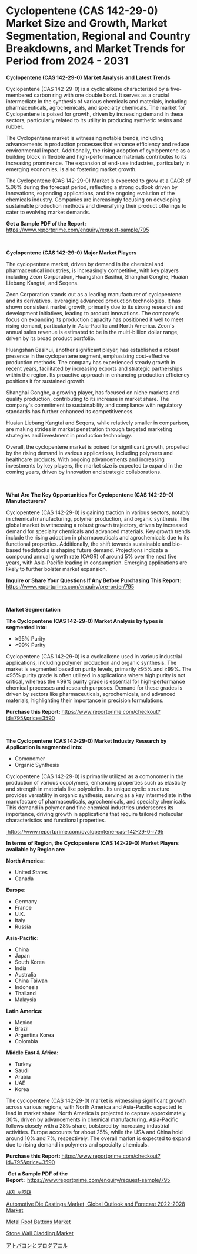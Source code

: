 <p><h1>Cyclopentene (CAS 142-29-0) Market Size and Growth, Market Segmentation, Regional and Country Breakdowns, and Market Trends for Period from 2024 -  2031</h1></p><p><strong>Cyclopentene (CAS 142-29-0) Market Analysis and Latest Trends</strong></p>
<p><p>Cyclopentene (CAS 142-29-0) is a cyclic alkene characterized by a five-membered carbon ring with one double bond. It serves as a crucial intermediate in the synthesis of various chemicals and materials, including pharmaceuticals, agrochemicals, and specialty chemicals. The market for Cyclopentene is poised for growth, driven by increasing demand in these sectors, particularly related to its utility in producing synthetic resins and rubber.</p><p>The Cyclopentene market is witnessing notable trends, including advancements in production processes that enhance efficiency and reduce environmental impact. Additionally, the rising adoption of cyclopentene as a building block in flexible and high-performance materials contributes to its increasing prominence. The expansion of end-use industries, particularly in emerging economies, is also fostering market growth.</p><p>The Cyclopentene (CAS 142-29-0) Market is expected to grow at a CAGR of 5.06% during the forecast period, reflecting a strong outlook driven by innovations, expanding applications, and the ongoing evolution of the chemicals industry. Companies are increasingly focusing on developing sustainable production methods and diversifying their product offerings to cater to evolving market demands.</p></p>
<p><strong>Get a Sample PDF of the Report:&nbsp;</strong> <a href="https://www.reportprime.com/enquiry/request-sample/795">https://www.reportprime.com/enquiry/request-sample/795</a></p>
<p>&nbsp;</p>
<p><strong>Cyclopentene (CAS 142-29-0) Major Market Players</strong></p>
<p><p>The cyclopentene market, driven by demand in the chemical and pharmaceutical industries, is increasingly competitive, with key players including Zeon Corporation, Huangshan Basihui, Shanghai Gonghe, Huaian Liebang Kangtai, and Seqens.</p><p>Zeon Corporation stands out as a leading manufacturer of cyclopentene and its derivatives, leveraging advanced production technologies. It has shown consistent market growth, primarily due to its strong research and development initiatives, leading to product innovations. The company's focus on expanding its production capacity has positioned it well to meet rising demand, particularly in Asia-Pacific and North America. Zeon's annual sales revenue is estimated to be in the multi-billion dollar range, driven by its broad product portfolio.</p><p>Huangshan Basihui, another significant player, has established a robust presence in the cyclopentene segment, emphasizing cost-effective production methods. The company has experienced steady growth in recent years, facilitated by increasing exports and strategic partnerships within the region. Its proactive approach in enhancing production efficiency positions it for sustained growth.</p><p>Shanghai Gonghe, a growing player, has focused on niche markets and quality production, contributing to its increase in market share. The company's commitment to sustainability and compliance with regulatory standards has further enhanced its competitiveness.</p><p>Huaian Liebang Kangtai and Seqens, while relatively smaller in comparison, are making strides in market penetration through targeted marketing strategies and investment in production technology.</p><p>Overall, the cyclopentene market is poised for significant growth, propelled by the rising demand in various applications, including polymers and healthcare products. With ongoing advancements and increasing investments by key players, the market size is expected to expand in the coming years, driven by innovation and strategic collaborations.</p></p>
<p>&nbsp;</p>
<p><strong>What Are The Key Opportunities For Cyclopentene (CAS 142-29-0) Manufacturers?</strong></p>
<p><p>Cyclopentene (CAS 142-29-0) is gaining traction in various sectors, notably in chemical manufacturing, polymer production, and organic synthesis. The global market is witnessing a robust growth trajectory, driven by increased demand for specialty chemicals and advanced materials. Key growth trends include the rising adoption in pharmaceuticals and agrochemicals due to its functional properties. Additionally, the shift towards sustainable and bio-based feedstocks is shaping future demand. Projections indicate a compound annual growth rate (CAGR) of around 5% over the next five years, with Asia-Pacific leading in consumption. Emerging applications are likely to further bolster market expansion.</p></p>
<p><strong>Inquire or Share Your Questions If Any Before Purchasing This Report:</strong> <a href="https://www.reportprime.com/enquiry/pre-order/795">https://www.reportprime.com/enquiry/pre-order/795</a></p>
<p>&nbsp;</p>
<p><strong>Market Segmentation</strong></p>
<p><strong>The Cyclopentene (CAS 142-29-0) Market Analysis by types is segmented into:</strong></p>
<p><ul><li>≥95% Purity</li><li>≥99% Purity</li></ul></p>
<p><p>Cyclopentene (CAS 142-29-0) is a cycloalkene used in various industrial applications, including polymer production and organic synthesis. The market is segmented based on purity levels, primarily ≥95% and ≥99%. The ≥95% purity grade is often utilized in applications where high purity is not critical, whereas the ≥99% purity grade is essential for high-performance chemical processes and research purposes. Demand for these grades is driven by sectors like pharmaceuticals, agrochemicals, and advanced materials, highlighting their importance in precision formulations.</p></p>
<p><strong>Purchase this Report:&nbsp;</strong><a href="https://www.reportprime.com/checkout?id=795&price=3590">https://www.reportprime.com/checkout?id=795&price=3590</a></p>
<p>&nbsp;</p>
<p><strong>The Cyclopentene (CAS 142-29-0) Market Industry Research by Application is segmented into:</strong></p>
<p><ul><li>Comonomer</li><li>Organic Synthesis</li></ul></p>
<p><p>Cyclopentene (CAS 142-29-0) is primarily utilized as a comonomer in the production of various copolymers, enhancing properties such as elasticity and strength in materials like polyolefins. Its unique cyclic structure provides versatility in organic synthesis, serving as a key intermediate in the manufacture of pharmaceuticals, agrochemicals, and specialty chemicals. This demand in polymer and fine chemical industries underscores its importance, driving growth in applications that require tailored molecular characteristics and functional properties.</p></p>
<p><a href="https://www.reportprime.com/cyclopentene-cas-142-29-0-r795">&nbsp;https://www.reportprime.com/cyclopentene-cas-142-29-0-r795</a></p>
<p><strong>In terms of Region, the Cyclopentene (CAS 142-29-0) Market Players available by Region are:</strong></p>
<p>
    <p> <strong> North America: </strong>
        <ul>
            <li>United States</li>
            <li>Canada</li>
        </ul>
        </p> 
    <p> <strong> Europe: </strong>
        <ul>
            <li>Germany</li>
            <li>France</li>
            <li>U.K.</li>
            <li>Italy</li>
            <li>Russia</li>
        </ul>
        </p> 
    <p> <strong> Asia-Pacific: </strong>
        <ul>
            <li>China</li>
            <li>Japan</li>
            <li>South Korea</li>
            <li>India</li>
            <li>Australia</li>
            <li>China Taiwan</li>
            <li>Indonesia</li>
            <li>Thailand</li>
            <li>Malaysia</li>
        </ul>
        </p> 
    <p> <strong> Latin America: </strong>
        <ul>
            <li>Mexico</li>
            <li>Brazil</li>
            <li>Argentina Korea</li>
            <li>Colombia</li>
        </ul>
        </p> 
    <p> <strong> Middle East & Africa: </strong>
        <ul>
            <li>Turkey</li>
            <li>Saudi</li>
            <li>Arabia</li>
            <li>UAE</li>
            <li>Korea</li>
        </ul>
    </p>
    </p>
<p><p>The cyclopentene (CAS 142-29-0) market is witnessing significant growth across various regions, with North America and Asia-Pacific expected to lead in market share. North America is projected to capture approximately 30%, driven by advancements in chemical manufacturing. Asia-Pacific follows closely with a 28% share, bolstered by increasing industrial activities. Europe accounts for about 25%, while the USA and China hold around 10% and 7%, respectively. The overall market is expected to expand due to rising demand in polymers and specialty chemicals.</p></p>
<p><strong>Purchase this Report: </strong><a href="https://www.reportprime.com/checkout?id=795&price=3590">https://www.reportprime.com/checkout?id=795&price=3590</a></p>
<p>&nbsp;<strong>Get a Sample PDF of the Report:&nbsp;&nbsp;</strong><a href="https://www.reportprime.com/enquiry/request-sample/795">https://www.reportprime.com/enquiry/request-sample/795</a></p>
<p><strong></strong></p>
<p><p><a href="https://medium.com/@avaoneill70/%EC%82%AC%EC%A7%80-%EB%B3%B4%ED%98%B8%EA%B8%B0-%EC%8B%9C%EC%9E%A5-%EC%A0%84%EB%A7%9D-%EC%8B%9C%EC%9E%A5-%EB%8F%99%ED%96%A5-%EB%B0%8F-%EC%98%81%ED%96%A5-%EB%B6%84%EC%84%9D-2024-2031-e6ef7a80e9e4">사지 보호대</a></p><p><a href="https://www.linkedin.com/pulse/automotive-die-castings-market-global-outlook-forecast-2022-2028-9tgve?trackingId=yJFwSNDMT8qGx7lnUh%2BxEQ%3D%3D">Automotive Die Castings Market, Global Outlook and Forecast 2022-2028 Market</a></p><p><a href="https://medium.com/@paulalkim0612024/metal-roof-battens-market-overview-global-market-trends-and-future-prospects-from-2024-to-2031-9954b4c4c814">Metal Roof Battens Market</a></p><p><a href="https://medium.com/@paulalkim0612024/global-stone-wall-cladding-market-status-2024-2031-and-forecast-by-region-product-end-use-26a74afc6e41">Stone Wall Cladding Market</a></p><p><a href="https://medium.com/@giygjksk10/%E3%82%A2%E3%83%88%E3%83%90%E3%82%B3%E3%83%B3%E9%85%B8%E3%81%A8%E3%83%97%E3%83%AD%E3%82%B0%E3%82%A2%E3%83%8B%E3%83%AB%E5%B8%82%E5%A0%B4%E3%81%AE%E6%96%B0%E8%88%88%E3%83%88%E3%83%AC%E3%83%B3%E3%83%89-2024%E5%B9%B4%E3%81%8B%E3%82%892031%E5%B9%B4%E3%81%AE%E4%B8%96%E7%95%8C%E3%81%AE%E5%B1%95%E6%9C%9B%E3%81%A8%E5%B0%86%E6%9D%A5%E3%81%AE%E5%B1%95%E6%9C%9B-7924f3e71770">アトバコンとプログアニル</a></p></p>